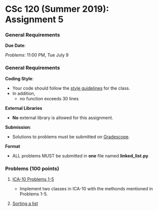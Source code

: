 # CSc 120 (Summer 2019): Assignment 5

### General Requirements

**Due Date**:

*Problems*: 11:00 PM, Tue July 9

### General Requirements
**Coding Style**:

* Your code should follow the [style guidelines](../coding-style.md) for the class.
* In addition,
	* no function exceeds 30 lines

**External Libraries**

* **No** external library is allowed for this assignment.

**Submission**:

* Solutions to problems must be submitted on [Gradescope](https://www.gradescope.com).

**Format**

* ALL problems MUST be submitted in **one** file named **linked_list.py**.


### Problems (100 points)

1. [ICA-10 Problems 1-5](https://github.com/philoL/csc120-summer-2019-assignments/blob/master/ICA/ica10-linkedlists.pdf)
	* Implement two classes in ICA-10 with the methonds mentioned in Problems 1-5.

2. [Sorting a list](https://www2.cs.arizona.edu/people/philoliang/cs120/week5/linked-list-sorting.html)



